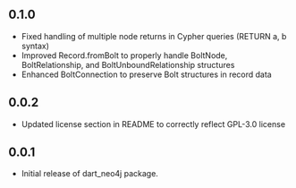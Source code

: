 ## 0.1.0

- Fixed handling of multiple node returns in Cypher queries (RETURN a, b syntax)
- Improved Record.fromBolt to properly handle BoltNode, BoltRelationship, and BoltUnboundRelationship structures
- Enhanced BoltConnection to preserve Bolt structures in record data

## 0.0.2

- Updated license section in README to correctly reflect GPL-3.0 license

## 0.0.1

- Initial release of dart_neo4j package.
